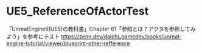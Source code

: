 # UE5_ReferenceOfActorTest
「UnrealEngine5(UE5)の教科書」Chapter 61「参照とは？アクタを参照してみよう」を参考にテスト
https://zenn.dev/daichi_gamedev/books/unreal-engine-tutorial/viewer/blueprint-other-refference
